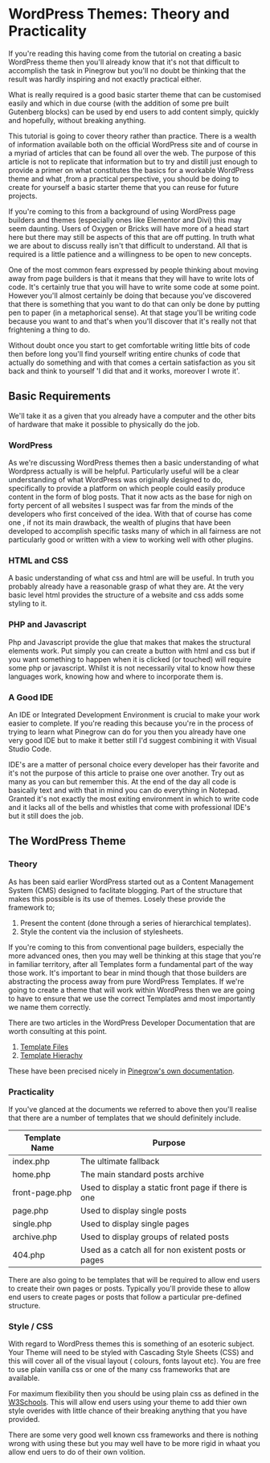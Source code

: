 # WordPress Themes:  Theory and Practicality

If you're reading this having come from the tutorial on creating a basic WordPress theme then you'll already know that it's not that difficult to accomplish the task in Pinegrow but you'll no doubt be thinking that the result was hardly inspiring and not exactly practical either.

What is really required is a good basic starter theme that can be customised easily and which in due course (with the addition of some pre built Gutenberg blocks) can be used by end users to add content simply, quickly and hopefully, without breaking anything.

This tutorial is going to cover theory rather than practice.  There is a wealth of information available both on the official WordPress site and of course in a myriad of articles that can be found all over the web.  The purpose of this article is not to replicate that information but to try and distill just enough to provide a primer on what constitutes the basics for a workable WordPress theme and what ,from a practical perspective, you should be doing to create for yourself a basic starter theme that you can reuse for future projects.

If you're coming to this from a background of using WordPress page builders and themes (especially ones like Elementor and Divi) this may seem daunting.  Users of Oxygen or Bricks will have more of a head start here but there may still be aspects of this that are off putting.  In truth what we are about to discuss really isn't that difficult to understand.  All that is required is a little patience and a willingness to be open to new concepts.

One of the most common fears expressed by people thinking about moving away from page builders is that it means that they will have to write lots of code.  It's certainly true that you will have to write some code at some point.  However you'll almost certainly be doing that because you've discovered that there is something that you want to do that can only be done by putting pen to paper (in a metaphorical sense). At that stage you'll be writing code because you want to and that's when you'll discover that it's really not that frightening a thing to do.  

Without doubt once you start to get comfortable writing little bits of code then before long you'll find yourself writing entire chunks of code that actually do something and with that comes a certain satisfaction as you sit back and think to yourself 'I did that and it works, moreover I wrote it'.

## Basic Requirements

We'll take it as a given that you already have a computer and the other bits of hardware that make it possible to physically do the job. 

### WordPress

As we're discussing WordPress themes then a basic understanding of what Wordpress actually is will be helpful. Particularly useful will be a clear understanding of what WordPress was originally designed to do, specifically to provide a platform on which people could easily produce content in the form of blog posts.  That it now acts as the base for nigh on forty percent of all websites I suspect was far from the minds of the developers who first conceived of the idea.  With that of course has come one , if not its main drawback, the wealth of plugins that have been developed to accomplish specific tasks many of which in all fairness are not particularly good or written with a view to working well with other plugins.

### HTML and CSS

A basic understanding of what css and html are will be useful. In truth you probably already have a reasonable grasp of what they are.  At the very basic level html provides the structure of a website and css adds some styling to it.

### PHP and Javascript

Php and Javascript provide the glue that makes that makes the structural elements work.  Put simply you can create a button with html and css but if you want something to happen when it is clicked  (or touched) will require some php or javascript.  Whilst it is not necessarily vital to know how these languages work, knowing how and where to incorporate them is.


### A Good IDE

An IDE or Integrated Development Environment is crucial to make your work easier to complete.  If you're reading this because you're in the process of trying to learn what Pinegrow can do for you then you already have one very good IDE but to make it better still I'd suggest combining it with Visual Studio Code. 

IDE's are a matter of personal choice every developer has their favorite and it's not the purpose of this article to praise one over another.  Try out as many as you can but remember this.  At the end of the day all code is basically text and with that in mind you can do everything in Notepad.  Granted it's not exactly the most exiting environment in which to write code and it lacks all of the bells and whistles that come with professional IDE's but it still does the job.


## The WordPress Theme

### Theory

As has been said earlier WordPress started out as a Content Management System (CMS) designed to faclitate blogging.  Part of the structure that makes this possible is its use of themes.  Losely these provide the framework to;

1.  Present the content (done through a series of hierarchical templates). 
2.  Style the content via the inclusion of stylesheets.   

If you're coming to this from conventional page builders, especially the more advanced ones, then you may well be thinking at this stage that you're in familiar territory, after all Templates form a fundamental part of the way those work.  It's important to bear in mind though that those builders are abstracting the process away from pure WordPress Templates.  If we're going to create a theme that will work within WordPress then we are going to have to ensure that we use the correct Templates amd most importantly we name them correctly.

There are two articles in the WordPress Developer Documentation that are worth consulting at this point.

1.  [Template Files](https://developer.wordpress.org/themes/basics/template-files/)
2.  [Template Hierachy](https://developer.wordpress.org/themes/basics/template-hierarchy/)

These have been precised nicely in [Pinegrow's own documentation](https://pinegrow.com/docs/wordpress/a-guide-to-wordpress-templates-for-posts-pages-and-custom-post-types/).

### Practicality

If you've glanced at the documents we referred to above then you'll realise that there are a number of templates that we should definitely include.

|   Template Name|   Purpose	|
|---	|---	|
|   index.php 	|  The ultimate fallback 	|
|   home.php	|  The main standard posts archive 	|
|   front-page.php|  Used to display a static front page if there is one 	|
|   page.php 	|   Used to display single posts	|
|   single.php 	|   Used to display single pages	|
|   archive.php	|   Used to display groups of related posts	|
|   404.php 	|   Used as a catch all for non existent posts or pages	|




There are also going to be templates that will be required to allow end users to create their own pages or posts. Typically you'll provide these to allow end users to create pages or posts that follow a particular pre-defined structure.


### Style / CSS

With regard to WordPress themes this is something of an esoteric subject.  Your Theme will need to be styled with Cascading Style Sheets (CSS) and this will cover all of the visual layout ( colours, fonts layout etc). You are free to use plain vanilla css or one of the many css frameworks that are available.  

For maximum flexibility then you should be using plain css as defined in the [W3Schools](https://www.w3schools.com/css/). This will allow end users using your theme to add thier own style overides with little chance of their breaking anything that you have provided.  

There are some very good well known css frameworks and there is nothing wrong with using these but you may well have to be more rigid in whaat you allow end uers to do of their own volition.